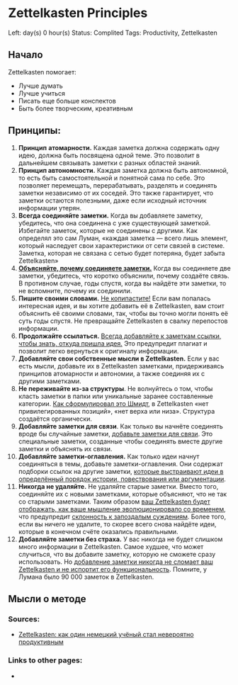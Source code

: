 # Zettelkasten Principles

Left:  day(s) 0 hour(s) 
Status: Complited
Tags: Productivity, Zettelkasten

## Начало

Zettelkasten помогает:

- Лучше думать
- Лучше учиться
- Писать еще больше конспектов
- Быть более творческим, креативным

## Принципы:

1. **Принцип** **атомарности.** Каждая заметка должна содержать одну идею, должна быть посвящена одной теме. Это позволит в дальнейшем связывать заметки с разных областей знаний.
2. **Принцип автономности.** Каждая заметка должна быть автономной, то есть быть самостоятельной и понятной сама по себе. Это позволяет перемещать, перерабатывать, разделять и соединять заметки независимо от их соседей. Это также гарантирует, что заметки остаются полезными, даже если исходный источник информации утерян.
3. **Всегда соединяйте заметки.** Когда вы добавляете заметку, убедитесь, что она соединена с уже существующей заметкой. Избегайте заметок, которые не соединены с другими. Как определял это сам Луман, «каждая заметка — всего лишь элемент, который наследует свои характеристики от сети связей в системе. Заметка, которая не связана с сетью будет потеряна, будет забыта Zettelkasten»
4. **[Объясняйте, почему соединяете заметки.](https://zettelkasten.de/posts/zettelkasten-antifragile/)** Когда вы соединяете две заметки, убедитесь, что коротко объяснили, почему создаёте связь. В противном случае, годы спустя, когда вы найдёте эти заметки, то не вспомните, почему их соединили.
5. **Пишите своими словами.** [Не копипастите!](https://www.reddit.com/r/Zettelkasten/comments/b566a4/what_is_a_zettelkasten/) Если вам попалась интересная идея, и вы хотите добавить её в Zettelkasten, вам стоит объяснить её своими словами, так, чтобы вы точно могли понять её суть годы спустя. Не превращайте Zettelkasten в свалку перепостов информации.
6. **Продолжайте ссылаться.** [Всегда добавляйте к заметкам ссылки, чтобы знать, откуда пришла идея.](https://www.reddit.com/r/Zettelkasten/comments/b566a4/what_is_a_zettelkasten/) Это предупредит плагиат и позволит легко вернуться к оригиналу информации.
7. **Добавляйте свои собственные мысли в Zettelkasten.** Если у вас есть мысли, добавьте их в Zettelkasten заметками, придерживаясь принципов атомарности и автономии, а также соединяя их с другими заметками.
8. **Не переживайте из-за структуры**. Не волнуйтесь о том, чтобы класть заметки в папки или уникальные заранее составленные категории. [Как сформулировал это Шмидт](https://sociologica.unibo.it/article/view/8350/8270), в Zettelkasten «нет привилегированных позиций», «нет верха или низа». Структура создаётся органически.
9. **Добавляйте заметки для связи**. Как только вы начнёте соединять вроде бы случайные заметки, [добавьте заметки для связи](https://omxi.se/2015-06-21-living-with-a-zettelkasten.html). Это специальные заметки, созданные чтобы соединять вместе другие заметки и объяснять их связи.
10. **Добавляйте заметки-оглавления.** Как только идеи начнут соединяться в темы, добавьте заметки-оглавления. Они содержат подборки ссылок на другие заметки, [которые выстраивают идеи в определённый порядок истории, повествования или аргументации](https://omxi.se/2015-06-21-living-with-a-zettelkasten.html).
11. **Никогда не удаляйте.** Не удаляйте старые заметки. Вместо того, соединяйте их с новыми заметками, которые объясняют, что не так со старыми заметками. Таким образом [ваш Zettelkasten будет отображать, как ваше мышление эволюционировало со временем](https://sociologica.unibo.it/article/view/8350/8270), что предупредит [склонность к запоздалым суждениям](https://rationalwiki.org/wiki/Hindsight_bias). Более того, если вы ничего не удалите, то скорее всего снова найдёте идеи, которые в конечном счёте оказались правильными.
12. **Добавляйте заметки без страха.** У вас никогда не будет слишком много информации в Zettelkasten. Самое худшее, что может случиться, что вы добавите заметку, которую не сможете сразу использовать. Но д[обавление заметки никогда не сломает ваш Zettelkasten и не испортит его функциональность](https://omxi.se/2015-06-21-living-with-a-zettelkasten.html). Помните, у Лумана было 90 000 заметок в Zettelkasten.

## Мысли о методе

### Sources:

- [Zettelkasten: как один немецкий учёный стал невероятно продуктивным](Zettelkast%201eda9.md)

### Links to other pages:

-